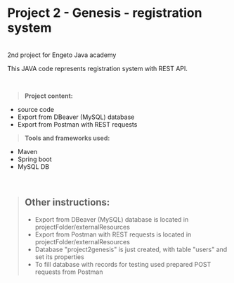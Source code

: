 # Project 2 - Genesis - registration system

<br />
2nd project for Engeto Java academy

This JAVA code represents registration system with REST API.

<br />

>**Project content:**
  - source code
  - Export from DBeaver (MySQL) database
  - Export from Postman with REST requests 

>**Tools and frameworks used:**
  - Maven
  - Spring boot
  - MySQL DB



$~$

>## Other instructions:
>- Export from DBeaver (MySQL) database is located in projectFolder/externalResources
>- Export from Postman with REST requests is located in projectFolder/externalResources
>- Database "project2genesis" is just created, with table "users" and set its properties
>- To fill database with records for testing used prepared POST requests from Postman 

